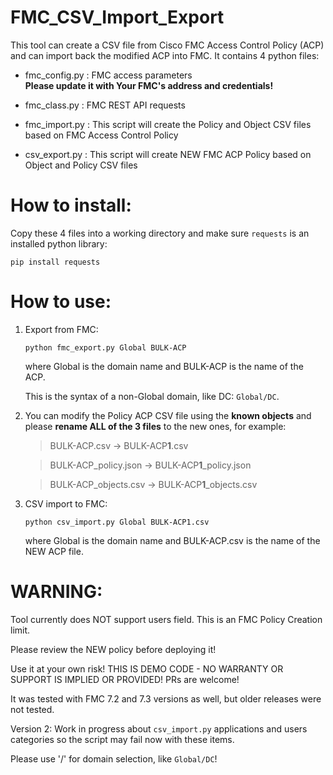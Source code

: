# FMC_CSV_Import_Export


This tool can create a CSV file from Cisco FMC Access Control Policy (ACP)  
and can import back the modified ACP into FMC. It contains 4 python files: 

- fmc_config.py : FMC access parameters  
   **Please update it with Your FMC's address and credentials!**
                
- fmc_class.py  : FMC REST API requests

- fmc_import.py : This script will create the Policy and Object CSV files based on FMC Access Control Policy

- csv_export.py : This script will create NEW FMC ACP Policy based on Object and Policy CSV files 

# How to install:

  Copy these 4 files into a working directory and make sure `requests` is an installed python library:
  
  `pip install requests`

# How to use:

1.  Export from FMC:

    `python fmc_export.py Global BULK-ACP`

    where Global is the domain name and BULK-ACP is the name of the ACP.

    This is the syntax of a non-Global domain, like DC:  `Global/DC`.


2. You can modify the Policy ACP CSV file using the **known objects** and please **rename ALL of the 3 files** to the new ones, for example:

   > BULK-ACP.csv         -> BULK-ACP**1**.csv 
 
   > BULK-ACP_policy.json  -> BULK-ACP**1**_policy.json
  
   > BULK-ACP_objects.csv -> BULK-ACP**1**_objects.csv 
  
  
3.  CSV import to FMC:

    `python csv_import.py Global BULK-ACP1.csv`
    
    where Global is the domain name and BULK-ACP.csv is the name of the NEW ACP file.
    
    

# WARNING: 

Tool currently does NOT support users field. This is an FMC Policy Creation limit.

Please review the NEW policy before deploying it!
    
Use it at your own risk! THIS IS DEMO CODE - NO WARRANTY OR SUPPORT IS IMPLIED OR PROVIDED!
PRs are welcome! 
    
It was tested with FMC 7.2 and 7.3 versions as well, but older releases were not tested. 

Version 2: 
Work in progress about `csv_import.py` applications and users categories so the script may fail now with these items.  

Please use '/' for domain selection, like `Global/DC`!
    

